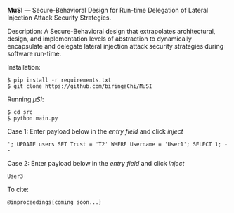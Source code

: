 **MuSI** &mdash; Secure-Behavioral Design for Run-time Delegation of Lateral Injection Attack Security Strategies.

Description: A Secure-Behavioral design that extrapolates architectural, design, and implementation levels of abstraction to dynamically encapsulate and delegate lateral injection attack security strategies during software run-time.

Installation:
```
$ pip install -r requirements.txt
$ git clone https://github.com/biringaChi/MuSI
```

Running $\mu$*SI*:
```
$ cd src
$ python main.py
```

Case 1: Enter payload below in the *entry field* and click *inject*
```
'; UPDATE users SET Trust = 'T2' WHERE Username = 'User1'; SELECT 1; --
``` 

Case 2: Enter payload below in the *entry field* and click *inject*
```
User3
``` 

To cite:

```
@inproceedings{coming soon...}
```